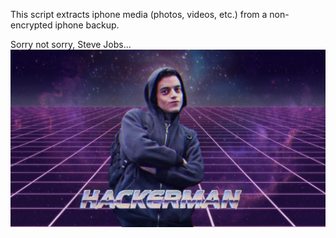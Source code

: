 This script extracts iphone media (photos, videos, etc.) from a non-encrypted iphone backup.

Sorry not sorry, Steve Jobs...
![](./hackerman.jpg)